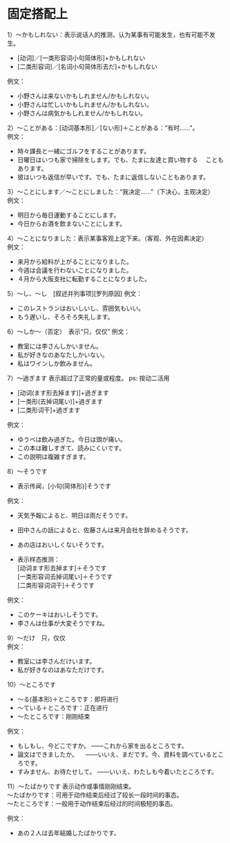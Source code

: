 固定搭配上
==========
1）～かもしれない：表示说话人的推测，认为某事有可能发生，也有可能不发生。
+ [动词]／[一类形容词小句简体形]+かもしれない
+ [二类形容词]／[名词小句简体形去だ]+かもしれない

例文：
+ 小野さんは来ないかもしれません/かもしれない。
+ 小野さんは忙しいかもしれません/かもしれない。
+ 小野さんは病気かもしれません/かもしれない。

2）～ことがある：[动词基本形]／[ない形]＋ことがある：“有时……”。    
例文：
+ 時々課長と一緒にゴルフをすることがあります。
+ 日曜日はいつも家で掃除をします。でも、たまに友達と買い物する
  　こともあります。
+ 彼はいつも返信が早いです。でも、たまに返信しないこともあります。

3）～ことにします／～ことにしました：“我决定……”（下决心，主观决定）  
例文：
+ 明日から毎日運動することにします。
+ 今日からお酒を飲まないことにします。

4）～ことになりました：表示某事客观上定下来。（客观、外在因素决定）  
例文：  
+ 来月から給料が上がることになりました。
+ 今週は会議を行わないことになりました。
+ ４月から大阪支社に転勤することになりました。

5）～し、～し　[叙述并列事项][罗列原因]
例文：
+ このレストランはおいしいし、雰囲気もいい。
+ もう遅いし、そろそろ失礼します。

6）～しか～（否定）　表示“只，仅仅”
例文：
+ 教室には李さんしかいません。
+ 私が好きなのあなたしかいない。
+ 私はワインしか飲みません。

7）～過ぎます  表示超过了正常的量或程度。 ps: 按动二活用
+ [动词(ます形去掉ます)]+過ぎます  
+ [一类形(去掉词尾い)]+過ぎます  
+ [二类形词干]+過ぎます  

例文：
+ ゆうべは飲み過ぎた。今日は頭が痛い。
+ この本は難しすぎて、読みにくいです。
+ この説明は複雑すぎます。

8）～そうです
+ 表示传闻，[小句(简体形)]そうです  

例文：  
+ 天気予報によると、明日は雨だそうです。  
+ 田中さんの話によると、佐藤さんは来月会社を辞めるそうです。
+ あの店はおいしくないそうです。

+ 表示样态推测：  
[动词ます形去掉ます]＋そうです  
[一类形容词去掉词尾い]＋そうです  
[二类形容词词干]＋そうです  

例文：  
+ このケーキはおいしそうです。  
+ 李さんは仕事が大変そうですね。

9）～だけ　只，仅仅  
例文：
+ 教室には李さんだけいます。
+ 私が好きなのはあなただけです。

10）～ところです
+ ～る(基本形)＋ところです：即将进行
+ ～ている＋ところです：正在进行
+ ～たところです：刚刚结束

例文：
+ もしもし、今どこですか。 ——これから家を出るところです。
+ 論文はできましたか。 　——いいえ、まだです。今、資料を調べているところです。
+ すみません、お待たせして。 ——いいえ、わたしも今着いたところです。

11）～たばかりです 表示动作或事情刚刚结束。  
～たばかりです：可用于动作结束后经过了较长一段时间的事态。  
～たところです：一般用于动作结束后经过的时间极短的事态。  

例文：
+ あの２人は去年結婚したばかりです。


